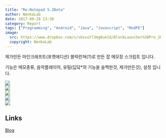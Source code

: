 ```yaml
---
title: "Re:Notepad 5.3Beta"
author: NenkaLab
date: 2017-09-28 23:30
category: Report
tags: ["Programming", "Android", "Java", "Javascript", "ModPE"]
image:
  src: https://www.dropbox.com/s/sbxvutl3mg0ue1d/BlockLauncher%20Pro_2017-09-28-23-41-50.pnng?dl=1
  copyright: NenkaLab
---
```


제가만든 마인크래프트(포켓에디션) 블럭런쳐(?)로 만든 잡 메모장 스크립트 입니다.<br>

기능은 메모종류, 음악플레이어, 유틸(딥닼*의 기능을 슬쩍한것, 제가만든것), 설정 입니다. <br>

<img src="https://www.dropbox.com/s/i9lg9q9y3339szj/Screenshot_20170928-234643.png?dl=1"><br>
<img src="https://www.dropbox.com/s/mnxqbm0vvwdnck0/Screenshot_20170928-234652.png?dl=1"><br>
<img src="https://www.dropbox.com/s/t96q3czdc0cgr2m/Screenshot_20170928-234705.png?dl=1"><br>
<img src="https://www.dropbox.com/s/itw4rpd27nqxj39/Screenshot_20170928-234715.png?dl=1"><br>
<img src="https://www.dropbox.com/s/ff05fu4zh67vj5x/Screenshot_20170928-234728.png?dl=1"><br>


## Links

[Blog](https://blog.naver.com/PostView.nhn?blogId=nenka&logNo=221098904075&navType=tl&proxyReferer=http%3A%2F%2Fm.blog.naver.com%2FPostList.nhn%3FblogId%3Dnenka%26currentPage%3D1)<br>
